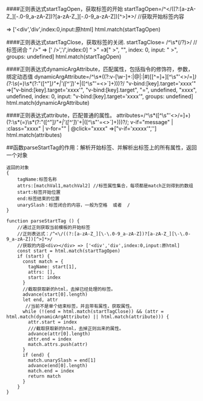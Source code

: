 
####正则表达式startTagOpen，获取标签的开始
    startTagOpen=/^<\/((?:[a-zA-Z_][\-\.0-9_a-zA-Z])?[a-zA-Z_][\-\.0-9_a-zA-Z])[^>]*>/
    //获取开始标签内容  <div></div> => ['<div','div',index:0,input:原html] 
    html.match(startTagOpen)
    
####正则表达式startTagClose，获取标签的关闭.
    startTagClose= /^\s*(\/?)>/
    //标签闭合 “ />” => [' />','/',index:0]  “  >” =》[" >", "", index: 0, input: " >", groups: undefined]
    html.match(startTagOpen)  
    
####正则表达式dynamicArgAttribute，匹配属性，包括指令的修饰符，参数，绑定动态值
    dynamicArgAttribute=/^\s*((?:v-[\w-]+:|@|:|#)\[[^=]+\][^\s"'<>\/=]*)(?:\s*(=)\s*(?:"([^"]*)"+|'([^']*)'+|([^\s"'=<>`]+)))?/
    "v-bind:[key].target='xxxx'" =>["v-bind:[key].target='xxxx'", "v-bind:[key].target", "=", undefined, "xxxx", undefined, index: 0, input: "v-bind:[key].target='xxxx'", groups: undefined]
    html.match(dynamicArgAttribute)
    
####正则表达式attribute，匹配普通的属性。
    attributes=/^\s*([^\s"'<>\/=]+)(?:\s*(=)\s*(?:"([^"]*)"+|'([^']*)'+|([^\s"'=<>`]+)))?/;
    v-if="message" | :class="xxxx" | v-for="" | @click="xxxx" =>["v-if='xxxxx'",'']  
    html.match(attributes)

##函数parseStartTag的作用：解析开始标签、并解析出标签上的所有属性，返回一个对象
```
返回的对象
{
    tagName:标签名称
    attrs:[matchVal1,matchVal2] //标签属性集合，每项都是match正则得到的数组
    start:标签开始位置
    end:标签结束的位置
    unarySlash：标签闭合的内容，一般为空格  或者  /
}

function parseStartTag () {
    //通过正则获取当前模板的开始标签
    //正则表达式：/^<\/((?:[a-zA-Z_][\-\.0-9_a-zA-Z])?[a-zA-Z_][\-\.0-9_a-zA-Z])[^>]*>/
    //获取的内容<div></div> => ['<div','div',index:0,input:原html] 
    const start = html.match(startTagOpen)
    if (start) {
      const match = {
        tagName: start[1],
        attrs: [],
        start: index
      }
      //截取获取新的html，去掉已经处理的标签。
      advance(start[0].length)
      let end, attr
       //当前不是单个结束标签，并且带有属性，获取属性。
      while (!(end = html.match(startTagClose)) && (attr = html.match(dynamicArgAttribute) || html.match(attribute))) {
        attr.start = index
        ///截取获取新的html，去掉正则出来的属性。
        advance(attr[0].length)
        attr.end = index
        match.attrs.push(attr)
      }
      if (end) {
        match.unarySlash = end[1]
        advance(end[0].length)
        match.end = index
        return match
      }
    }
}


```